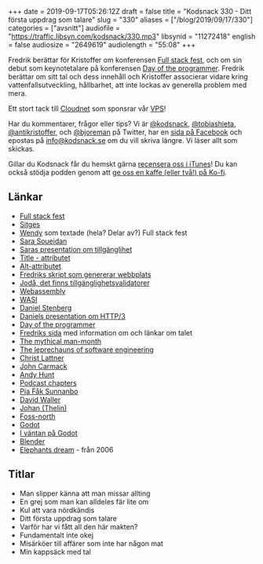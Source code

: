 +++
date = 2019-09-17T05:26:12Z
draft = false
title = "Kodsnack 330 - Ditt första uppdrag som talare"
slug = "330"
aliases = ["/blog/2019/09/17/330"]
categories = ["avsnitt"]
audiofile = "https://traffic.libsyn.com/kodsnack/330.mp3"
libsynid = "11272418"
english = false
audiosize = "2649619"
audiolength = "55:08"
+++

Fredrik berättar för Kristoffer om konferensen [Full stack fest](https://2019.fullstackfest.com/), och om sin debut som keynotetalare på konferensen [Day of the programmer](https://dayoftheprogrammer.se/). Fredrik berättar om sitt tal och dess innehåll och Kristoffer associerar vidare kring vattenfallsutveckling, hållbarhet, att inte lockas av generella problem med mera.

Ett stort tack till [Cloudnet](http://www.cloudnet.se) som sponsrar vår [VPS](http://en.wikipedia.org/wiki/Virtual_private_server)!

Har du kommentarer, frågor eller tips? Vi är [@kodsnack](https://www.twitter.com/kodsnack), [@tobiashieta](https://www.twitter.com/tobiashieta), [@antikristoffer](https://www.twitter.com/antikristoffer), och [@bjoreman](https://www.twitter.com/bjoreman) på Twitter, har en [sida på Facebook](https://www.facebook.com/kodsnack) och epostas på [info@kodsnack.se](mailto:info@kodsnack.se) om du vill skriva längre. Vi läser allt som skickas.

Gillar du Kodsnack får du hemskt gärna [recensera oss i iTunes](http://itunes.apple.com/se/podcast/kodsnack/id561631498?l=en)! Du kan också stödja podden genom att <a href="https://ko-fi.com/kodsnack" rel="payment">ge oss en kaffe (eller två!) på Ko-fi</a>.

## Länkar ##
* [Full stack fest](https://2019.fullstackfest.com/)
* [Sitges](https://en.wikipedia.org/wiki/Sitges)
* [Wendy](https://twitter.com/wendy_osmond) som textade (hela? Delar av?) Full stack fest
* [Sara Soueidan](https://sarasoueidan.com/)
* [Saras presentation om tillgänglihet](https://2019.fullstackfest.com/speakers/sara-soueidan)
* [Title - attributet](https://developer.mozilla.org/en-US/docs/Web/HTML/Global_attributes/title)
* [Alt-attributet](https://developer.mozilla.org/en-US/docs/Web/HTML/Element/img)
* [Fredriks skript som genererar webbplats](https://github.com/bjoreman/bakery)
* [Jodå, det finns tillgänglighetsvalidatorer](https://achecker.ca/checker/index.php)
* [Webassembly](https://en.wikipedia.org/wiki/WebAssembly)
* [WASI](https://hacks.mozilla.org/2019/03/standardizing-wasi-a-webassembly-system-interface/)
* [Daniel Stenberg](https://daniel.haxx.se/)
* [Daniels presentation om HTTP/3](https://2019.fullstackfest.com/speakers/daniel-stenberg)
* [Day of the programmer](https://dayoftheprogrammer.se/)
* [Fredriks sida](https://bjoreman.com/workerTalk.html) med information om och länkar om talet
* [The mythical man-month](https://en.wikipedia.org/wiki/The_Mythical_Man-Month)
* [The leprechauns of software engineering](https://leanpub.com/leprechauns)
* [Christ Lattner](https://en.wikipedia.org/wiki/Chris_Lattner)
* [John Carmack](https://en.wikipedia.org/wiki/John_Carmack)
* [Andy Hunt](https://toolshed.com/)
* [Podcast chapters](https://chaptersapp.com/)
* [Pia Fåk Sunnanbo](https://mobile.twitter.com/frusunnanbo)
* [David Waller](https://www.linkedin.com/in/david-waller-4a35272b/?originalSubdomain=se)
* [Johan (Thelin)](http://www.thelins.se/johan/blog/)
* [Foss-north](https://foss-north.se/)
* [Godot](https://godotengine.org/)
* [I väntan på Godot](https://en.wikipedia.org/wiki/Waiting_for_Godot)
* [Blender](https://www.blender.org/)
* [Elephants dream](https://orange.blender.org/) - från 2006


## Titlar ##
* Man slipper känna att man missar allting
* En grej som man kan alldeles fär lite om
* Kul att vara nördkändis
* Ditt första uppdrag som talare
* Varför har vi fått all den här makten?
* Fundamentalt inte okej
* Misärköer till affärer som inte har någon mat
* Min kappsäck med tal